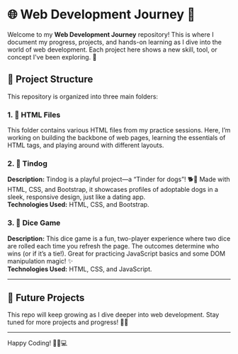 # 🌐 Web Development Journey 🚀

Welcome to my **Web Development Journey** repository! This is where I document my progress, projects, and hands-on learning as I dive into the world of web development. Each project here shows a new skill, tool, or concept I've been exploring. 🌱

## 📁 Project Structure

This repository is organized into three main folders:

### 1. 📝 HTML Files

This folder contains various HTML files from my practice sessions. Here, I’m working on building the backbone of web pages, learning the essentials of HTML tags, and playing around with different layouts.

### 2. 🐶 Tindog

**Description:** Tindog is a playful project—a “Tinder for dogs”! 🐕🐩 Made with HTML, CSS, and Bootstrap, it showcases profiles of adoptable dogs in a sleek, responsive design, just like a dating app.  
**Technologies Used:** HTML, CSS, and Bootstrap.

### 3. 🎲 Dice Game

**Description:** This dice game is a fun, two-player experience where two dice are rolled each time you refresh the page. The outcomes determine who wins (or if it’s a tie!). Great for practicing JavaScript basics and some DOM manipulation magic! ✨  
**Technologies Used:** HTML, CSS, and JavaScript.

---

## 🌟 Future Projects

This repo will keep growing as I dive deeper into web development. Stay tuned for more projects and progress! 🚧✨

---

Happy Coding! 👨‍💻💻
